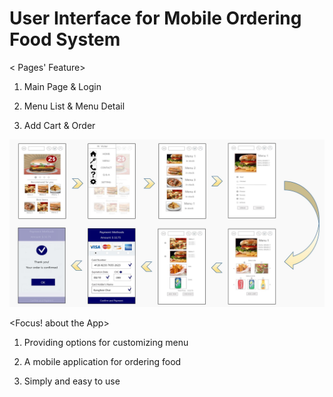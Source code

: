 # User Interface for Mobile Ordering Food System


< Pages' Feature>

1) Main Page & Login

2) Menu List & Menu Detail

3) Add Cart & Order

<img src="https://github.com/JieunKwon/UI_MobileOrdering/blob/master/Flow1.JPG" width="700px">
 
<Focus! about the App>

1) Providing options for customizing menu

2) A mobile application for ordering food

3) Simply and easy to use


